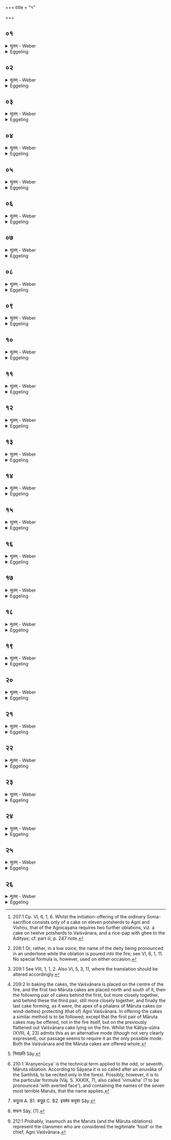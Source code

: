 +++
title = "१"

+++

##  ०१
<details><summary>मूलम् - Weber</summary>

अथा᳘तो वैश्वानरं᳘ जुहोति॥  
अ᳘त्रैष स᳘र्वो ऽग्निः स᳘ᳫं᳘स्कृतः स᳘ एषो᳘ ऽत्र वैश्वानरो᳘ देव᳘ता त᳘स्मा एत᳘द्धवि᳘र्जुहोति त᳘देनᳫं हवि᳘षा देव᳘तां करोति य᳘स्यै वै᳘ देव᳘तायै हवि᳘र्गृह्य᳘ते सा᳘ देव᳘ता न सा य᳘स्यै न᳘ गृह्यते द्वा᳘दशकपालो द्वा᳘दश मा᳘साः संवत्सरः᳘ संवत्सरो᳘ वैश्वानरः᳟॥
</details>

<details><summary>Eggeling</summary>

1. He then offers the Vaiśvānara (cake). That Agni has now been completely restored; he now is that deity, (Agni) Vaiśvānara (belonging to all men): to him he offers this oblation, and by the oblation he makes him a deity, for whatever deity an oblation is prepared that is a deity, but not one for whom no (oblation) is prepared. It is one of twelve potsherds: twelve months are a year, and Vaiśvānara is the year.
</details>

##  ०२
<details><summary>मूलम् - Weber</summary>

यद्वे᳘वैतं᳘ वैश्वानरं जुहोति᳟॥  
वैश्वानरं वा᳘ एत᳘मग्निं᳘ जनयिष्य᳘न्भवति त᳘मदः᳘ पुर᳘स्ताद्दीक्षणी᳘यायां रे᳘तो भूत᳘ᳫं᳘ सिञ्चति यादृग्वै यो᳘नौ रे᳘तः सिच्य᳘ते तादृ᳘ग्जायते तद्यत्त᳘त्र वैश्वानरं रे᳘तो भूत᳘ᳫं᳘ सिञ्च᳘ति त᳘स्मादय᳘मिह᳘ वैश्वानरो᳘ जायत उपांशु त᳘त्र भवति रे᳘तो वै त᳘त्र यज्ञ᳘ उपांशु वै रे᳘तः सिच्यते नि᳘रुक्त इह नि᳘रुक्तᳫं हि रे᳘तो जातम् भ᳘वति॥
</details>

<details><summary>Eggeling</summary>

2. And, again, as to why he offers the Vaiśvānara (cake),--it is as the Vaiśvānara that he is about to produce that Agni: on that former occasion, at the initiation-offering [^egg_347], he pours him out in the form of seed: and what the seed is like that is poured.

[^egg_347]: 207:1 Cp. VI, 6, 1, 6. Whilst the initiation-offering of the ordinary Soma-sacrifice consists only of a cake on eleven potsherds to Agni and Vishṇu, that of the Agnicayana requires two further oblations, viz. a cake on twelve potsherds to Vaiśvānara, and a rice-pap with ghee to the Ādityas; cf. part iii, p. 247 note.

into the womb, such like (is the child that) is born; and inasmuch as there he pours out Vaiśvānara in the form of seed, therefore he now is born as Vaiśvānara. Silently [^egg_348] it is (performed) there, for there seed (is implied) in the sacrifice, and silently seed is infused; but distinctly on the present occasion, for distinct (manifest) is the seed when born.

[^egg_348]: 208:1 Or, rather, in a low voice, the name of the deity being pronounced in an undertone while the oblation is poured into the fire; see VI, 6, 1, 11. No special formula is, however, used on either occasion.
</details>

##  ०३
<details><summary>मूलम् - Weber</summary>

स यः स᳘ वैश्वानरः᳟॥  
इमे स᳘ लोका᳘ इय᳘मेव᳘ पृथिवी वि᳘श्वमग्निर्न᳘रो ऽन्त᳘रिक्षमेव वि᳘श्वं वायुर्न᳘रो द्यौ᳘रेव वि᳘श्वमादित्यो न᳘रः॥
</details>

<details><summary>Eggeling</summary>

3. Now, that Vaiśvānara is all these worlds: this earth is the All (viśva), and Agni is its man (nara); the air is the All, and Vāyu (the wind) is its man (ruler); the sky is the All, and Āditya (the sun) is its man.
</details>

##  ०४
<details><summary>मूलम् - Weber</summary>

ते ये त᳘ इमे᳘ लोकाः᳟॥  
इदं तछि᳘र इद᳘मेव᳘ पृथिव्यो᳘षधयः श्म᳘श्रूणि त᳘देतद्वि᳘श्वं वा᳘गेॗवाग्निः सॗ न᳘रः सोप᳘रिष्टादस्य᳘ भवत्युप᳘रिष्टाद्ध्य᳘स्या᳘ अग्निः᳟॥
</details>

<details><summary>Eggeling</summary>

4. And these worlds are the same as this head,--this (lower part of the head) is the earth, the plants (being) the hair of its beard: this is the All, and Agni is Speech, he is the man. That (speech) is at the top thereof, for Agni is on the top of this (earth).
</details>

##  ०५
<details><summary>मूलम् - Weber</summary>

इद᳘मेॗवान्त᳘रिक्षम्॥  
तस्मा᳘देत᳘दलो᳘मकमलो᳘मकमिव ह्य᳘न्त᳘रिक्षं त᳘देतद्वि᳘श्वम् प्राण᳘ एव᳘ वायुः स न᳘रः स म᳘ध्येनास्य᳘ भवति म᳘ध्येन ह्य᳘न्त᳘रिक्षस्य वायुः᳟॥
</details>

<details><summary>Eggeling</summary>

5. This (central part of the face) is the air, whence it is hairless, for hairless, as it were, is the air; it is this All, and Vāyu (the wind) is the breath, he is the man; he is in the middle thereof, for the wind is in the middle of the air.
</details>

##  ०६
<details><summary>मूलम् - Weber</summary>

शि᳘र एव द्यौः᳟॥  
न᳘क्षत्राणि के᳘शास्त᳘देतद्वि᳘श्वं च᳘क्षुरेॗवादित्यः स न᳘रस्त᳘दव᳘स्ताछोर्ष्णो᳘ भवत्यव᳘स्ताद्धि᳘ दिव᳘ आदित्यस्त᳘दस्यैतछि᳘रो वैश्वानर᳘ आॗत्माय᳘मग्नि᳘श्चित᳘ आत्माय᳘मग्नि᳘श्चित᳘ आत्मा᳘नमेॗवास्यैत᳘त्संस्कृ᳘त्य शि᳘रः प्र᳘तिदधाति॥
</details>

<details><summary>Eggeling</summary>

6. The sky is the (upper part of the) head, and the stars are the hair; it is the All, and Āditya (the sun) is the eye, he is the man: it is in the lower part of the (upper) head, for the sun is below the sky. Vaiśvānara is the head thereof, and this built-up Agni (the altar) is the body: thus, having completed his body, he restores the head thereto.
</details>

##  ०७
<details><summary>मूलम् - Weber</summary>

अ᳘थ मारुता᳘न्जुहोति॥  
प्राणा वै᳘ मारुताः᳘ प्राणा᳘नेॗवास्मिन्नेत᳘द्दधाति वैश्वानर᳘ᳫं᳘ हुत्वा शि᳘रो वै वैश्वानरः᳘ शीर्षंस्त᳘त्प्राणा᳘न्दधाति॥
</details>

<details><summary>Eggeling</summary>

7. He then offers the (cakes) to the Maruts;--

the Maruts’ (cakes) are the vital airs: he thus puts the vital airs into him (Agni). [He does so] after offering the Vaiśvānara; for the Vaiśvānara is the head: he thus puts vital airs into the head.
</details>

##  ०८
<details><summary>मूलम् - Weber</summary>

ए᳘क एष᳘ भवति॥  
ए᳘कमिव हि शि᳘रः सप्ते᳘तरे सप्त᳘कपाला य᳘दु वा अ᳘पि बहु कृ᳘त्वः सप्त᳘-सप्त सॗप्तैव त᳘छीर्ष᳘ण्येव त᳘त्सप्त᳘ प्राणा᳘न्दधाति॥
</details>

<details><summary>Eggeling</summary>

8. That (Vaiśvānara oblation) is a single one, for single, as it were, is the head; the others (viz. the Mārutas) are seven in number, of seven potsherds each; and though 'seven-seven' means 'many times,' here it is only seven [^egg_349]: he thus places seven vital airs in the head.

[^egg_349]: 209:1 See VIII, 1, 1, 2. Also VI, 5, 3, 11, where the translation should be altered accordingly.
</details>

##  ०९
<details><summary>मूलम् - Weber</summary>

नि᳘रुक्त एष᳘ भवति॥  
नि᳘रुक्तमिव हि शिरो᳘ ऽनिरुक्ता इ᳘तरे ऽनिरुक्ता इव हि᳘ प्राणास्ति᳘ष्ठन्नेतं᳘ जुहोति ति᳘ष्ठतीव हि शि᳘र आ᳘सीन इ᳘तराना᳘सत इव हि᳘ प्राणाः᳟॥
</details>

<details><summary>Eggeling</summary>

9. That (Vaiśvānara oblation) is (performed in a) distinct (voice), for the head is distinct; but indistinct the other (oblations), for indistinct, as it were, are the vital airs. Standing he offers the former, for the head stands, so to speak; sitting the others, for the vital airs are, so to speak, seated.
</details>

##  १०
<details><summary>मूलम् - Weber</summary>

तद्यौ᳘ प्रथमौ᳘ मारुतौ᳘ जुहो᳘ति॥  
इमौ तौ᳘ प्राणौ तौ म᳘ध्ये वैश्वानर᳘स्य जुहोति म᳘ध्येॗ हीमौ᳘ शीर्ष्णः᳘ प्राणौ᳟॥
</details>

<details><summary>Eggeling</summary>

10. Now, the first two Māruta (oblations) he offers are these two vital airs (in the ears): he offers them in the middle [^egg_350] of the Vaiśvānara (oblations), for these two vital airs are in the middle of the head.

[^egg_350]: 209:2 In baking the cakes, the Vaiśvānara is placed on the centre of the fire, and the first two Māruta cakes are placed north and south of it, then the following pair of cakes behind the first, but more closely together, and behind these the third pair, still more closely together, and finally the last cake forming, as it were, the apex of a phalanx of Māruta cakes (or wind-deities) protecting (that of) Agni Vaiśvānara. In offering the cakes a similar method is to be followed; except that the first pair of Māruta cakes may be offered, not in the fire itself, but on the previously flattened out Vaiśvānara cake lying on the fire. Whilst the Kātīya-sūtra (XVIII, 4, 23) admits this as an alternative mode (though not very clearly expressed), our passage seems to require it as the only possible mode. Both the Vaiśvānara and the Māruta cakes are offered whole.
</details>

##  ११
<details><summary>मूलम् - Weber</summary>

अ᳘थ यौ᳘ द्विती᳘यौ॥  
इमौ तौ तौ स᳘मन्तिकतरं जुहोति स᳘मन्तिकतरमिवॗ हीमौ᳘ प्राणौ᳟॥
</details>

<details><summary>Eggeling</summary>

11. And the second pair are these two (vital airs

in the eyes); he offers them closer together, for closer together, as it were, are these two vital airs.
</details>

##  १२
<details><summary>मूलम् - Weber</summary>

अ᳘थ यौ᳘ तृती᳘यौ॥  
इमौ तौ तौ स᳘मन्तिकतरं जुहोति स᳘मन्तिकतरमिवॗ हीमौ᳘ प्राणौ वा᳘गेॗवारण्ये ऽनूॗच्यः सो ऽरण्ये ऽनू᳘च्यो भवति बहु हि᳘ वाचा᳘ घोरं᳘ निग᳘छति [^wbr_1] ॥  

[^wbr_1]: नियछति Sây.
</details>

<details><summary>Eggeling</summary>

12. And the third pair are these two (vital airs in the nostrils). He offers them closer together, for closer together, as it were, are these two vital airs. The one to be recited in the forest [^egg_351] is speech: it is to be recited in the forest, for by speech one gets into much terrible (trouble).

[^egg_351]: 210:1 'Araṇyenūcya' is the technical term applied to the odd, or seventh, Māruta oblation. According to Sāyaṇa it is so called after an anuvāka of the Saṁhitā, to be recited only in the forest. Possibly, however, it is to the particular formula (Vāj. S. XXXIX, 7), also called 'vimukha' (? to be pronounced 'with averted face'), and containing the names of the seven most terrible Maruts, that the name applies.
</details>

##  १३
<details><summary>मूलम् - Weber</summary>

य᳘द्वेव᳘ वैश्वानरमारुता᳘न्जुहो᳘ति॥  
क्षत्रं वै᳘ वैश्वानरो वि᳘ण्मारुताः᳘ क्षत्रं᳘ च तद्वि᳘शं च करोति वैश्वानरम् पू᳘र्वं जुहोति क्षत्रं त᳘त्कृत्वा वि᳘शं करोति॥
</details>

<details><summary>Eggeling</summary>

13. And, again, as to why he offers the Vaiśvānara and Mārutas,--the Vaiśvānara is the ruling power (chieftaincy), and the Mārutas are the clan: he thus sets up both the chief and the clan. The Vaiśvānara he offers first: thus, having set up the chief, he sets up the clan.
</details>

##  १४
<details><summary>मूलम् - Weber</summary>

ए᳘क एष᳘ भवति॥  
एकस्थं त᳘त्क्षत्र᳘मेकस्थां श्रि᳘यं करोति बह᳘व इ᳘तरे विशि त᳘द्भूमा᳘नं दधाति॥
</details>

<details><summary>Eggeling</summary>

14. The former is a single (oblation): he thus makes the ruling power (chieftaincy) to attach to a single (person), and (social) distinction to attach to a single (person). The others are numerous: he thus bestows multiplicity on the clan.
</details>

##  १५
<details><summary>मूलम् - Weber</summary>

नि᳘रुक्त एष᳘ भवति॥  
नि᳘रुक्तमिव हि᳘ क्षत्रम᳘निरुक्ता इ᳘तरे᳘ ऽनिरुक्तेव हि विट् ति᳘ष्ठन्नेतं᳘ जुहोति ति᳘ष्ठतीव हि᳘ क्षत्रमा᳘सीन इ᳘तराना᳘स्त इव हि वि᳘ट्॥
</details>

<details><summary>Eggeling</summary>

15. The former is (offered in a) distinct (voice), for the ruling power is something distinct, so to speak; and the others are indistinct, for indistinct, so to speak, is the clan. Standing he offers the former, for the ruling power (the chief) stands, so to speak; and sitting (he offers) the others, for the clan sits, so to speak.
</details>

##  १६
<details><summary>मूलम् - Weber</summary>

तं वा᳘ एत᳘म्॥  
पुरो ऽनुवाक्य᳘वन्तं याज्य᳘वन्तं व᳘षट्कृते स्रुचा᳘ जुहोति हस्तेॗनैवे᳘तराना᳘सीनः स्वाहाकारे᳘ण क्षत्रा᳘यैव तद्वि᳘शं कृतानुकराम᳘नुवर्त्मानं करोति॥
</details>

<details><summary>Eggeling</summary>

16. The former he offers with the offering-ladle,

when the Vashaṭ is uttered, with both an invitatory formula (anuvākyā) and an offering-formula (yājyā); with the hand the others sitting, with the Svāhā-call: he thus makes the clan subservient and obedient to the chieftain.
</details>

##  १७
<details><summary>मूलम् - Weber</summary>

त᳘दाहुः॥  
कथ᳘मस्यैते᳘ पुरो ऽनुवाक्य᳘वन्तो याज्य᳘वन्तो व᳘षट्कृते स्रुचा᳘ हुता᳘ भवन्ती᳘त्येते᳘षां वै᳘ सप्त᳘पदानाम् मारुता᳘नां या᳘नि त्री᳘णि प्रथमा᳘नि पदा᳘नि सा त्रि᳘पदा गायत्री᳘ पुरो ऽनुवाक्या᳘थ या᳘नि चत्वा᳘र्युत्तमा᳘नि सा च᳘तुष्पदा त्रिष्टु᳘ब्याॗज्येद᳘मेव᳘ कपु᳘छलमयं᳘ [^wbr_2] दण्डः᳘ स्वाहाकारो᳘ वषट्कार᳘ एव᳘मु हास्यैते᳘ पुरो ऽनुवाक्य᳘वन्तो याज्य᳘वन्तो व᳘षट्कृते स्रुचा᳘ हुता᳘ भवन्ति॥  

[^wbr_2]: कपु᳘त्स A. B1. कपु᳘छ C. B2. इयमेव कपुशा Sây.
</details>

<details><summary>Eggeling</summary>

17. As to this they say, 'How do these (Māruta oblations) also come to be offered for him by the offering-ladle, at the Vashaṭ-call, and with invitatory and offering formulas?' Well, the first three feet of those seven-footed Māruta (verses), being a three-footed Gāyatrī, are the invitatory formula, and the last four, being a four-footed Trishṭubh, are the offering-formula. The one is the bowl, and the other the handle (of the offering-ladle), and the Svāhā-call is the Vashaṭ-call: in this way, then, these (Māruta oblations) also become offered for him by the offering-ladle, at the Vashaṭ-call, and with invitatory and offering-formulas.
</details>

##  १८
<details><summary>मूलम् - Weber</summary>

तद्य᳘म् प्रथमं᳘ दक्षिणतो᳘ मारुतं᳘ जुहो᳘ति॥  
याः᳘ सप्त प्रा᳘च्यः स्र᳘वन्ति ताः स स᳘ सप्त᳘कपालो भवति सप्त हि ता याः प्रा᳘च्यः स्र᳘वन्ति॥
</details>

<details><summary>Eggeling</summary>

18. And the first Māruta (cake) which he offers on the right (south) side, is the seven (rivers) which flow eastwards. It is one of seven potsherds, for there are seven of. those (rivers) which flow eastwards.
</details>

##  १९
<details><summary>मूलम् - Weber</summary>

अ᳘थ य᳘म् प्रथम᳘मुत्तरतो᳘ जुहो᳘ति॥  
ऋत᳘वः स स᳘ सप्त᳘कपालो भवति सप्तॗ ह्यृत᳘वः॥
</details>

<details><summary>Eggeling</summary>

19. And the first (cake) which he offers on the left (north) side, is the seasons; it is one of seven potsherds, for there are seven seasons.
</details>

##  २०
<details><summary>मूलम् - Weber</summary>

अ᳘थ यं᳘ द्विती᳘यं दक्षिणतो᳘ जुहो᳘ति॥  
पश᳘वः स स᳘ सप्त᳘कपालो भवति सप्त हि᳘ ग्राम्याः᳘ पश᳘वस्तम᳘नन्तर्हितम् पू᳘र्वस्माज्जुहोत्यप्सु त᳘त्पशून्प्र᳘तिष्ठापयति॥
</details>

<details><summary>Eggeling</summary>

20. And the second (cake) which he offers on the right side, is animals; it is one of seven potsherds, for there are seven domestic animals. He offers it close to the preceding one (representing the rivers): he thus settles animals near water.
</details>

##  २१
<details><summary>मूलम् - Weber</summary>

अ᳘थ यं᳘ द्विती᳘यमुत्तररो᳘ जुहो᳘ति॥  
सप्त ऋष᳘यः स स᳘ सप्त᳘कपालो भवति सप्त हि᳘ सप्त ऽर्ष᳘यस्तम᳘नन्तर्हितम् पू᳘र्वस्माज्जुहोत्यृतु᳘षु तदृ᳘षीन्प्र᳘तिष्ठापयति॥
</details>

<details><summary>Eggeling</summary>

21. And the second (cake) which he offers on the left side, is the seven R̥shis; it is one of seven potsherds, for the seven R̥shis are seven in number.

 He offers it close to the preceding one: he thus establishes the seven R̥shis in the seasons.
</details>

##  २२
<details><summary>मूलम् - Weber</summary>

अ᳘थ यं᳘ तृती᳘य दक्षिणतो᳘ जुहो᳘ति॥  
प्राणाः स स᳘ सप्त᳘कपालो भवति सप्त हि᳘ शीर्ष᳘न्प्राणास्तम᳘नन्तर्हितम् पू᳘र्वस्माज्जुहोत्य᳘नन्तर्हितांस्त᳘छीर्ष्णः᳘ प्राणा᳘न्दधाति॥
</details>

<details><summary>Eggeling</summary>

22. And the third (cake) which he offers on the right side, is the vital airs; it is one of seven potsherds, for there are seven vital airs in the head. He offers it close to the preceding one: he thus puts the vital airs so as to be close to (not separated from) the head.
</details>

##  २३
<details><summary>मूलम् - Weber</summary>

अ᳘थ यं᳘ तृती᳘यमुत्तरतो᳘ जुहो᳘ति॥  
छ᳘न्दांसि स स᳘ सप्त᳘कपालो भवति सप्त हि᳘ चतुरुत्तरा᳘णि छ᳘न्दांसि तम᳘नन्तर्हितम् पू᳘र्वस्माज्जुहोत्य᳘नन्तर्हितानि तदृ᳘षिभ्यश्छ᳘न्दांसि दधाति॥
</details>

<details><summary>Eggeling</summary>

23. And the third (cake) which he offers on the left side, is the metres; it is one of seven potsherds, for there are seven metres increasing by four (syllables respectively). He offers it close to the preceding one: he thus places the metres close to the R̥shis.
</details>

##  २४
<details><summary>मूलम् - Weber</summary>

अ᳘थ याः᳘ सप्त᳘ प्रती᳘च्यः स्र᳘वन्ति᳟᳟॥  
सो ऽरण्ये ऽनू᳘च्यः स᳘ सप्त᳘कपालो भवति सप्त हि ता याः᳘ प्रती᳘च्यः स्र᳘वन्तिॗ सो ऽस्यैषो᳘ ऽवाङ् प्राण᳘ एत᳘स्य प्रजा᳘पतेःॗ सो ऽरण्ये ऽनू᳘च्यो भवन्ति तिर᳘ इव तद्यद᳘रण्यं तिर᳘ इवं तद्यद᳘वाङ् प्राणस्त᳘स्माद्य᳘ एता᳘सां नदी᳘नाम् पि᳘बन्ति रिप्र᳘तराः शपन᳘तरा [^wbr_3] आहनस्यवादि᳘तरा भवन्ति तद्य᳘द्यदेतदा᳘हेद᳘म् मारुता इ᳘ति त᳘दस्मा अ᳘न्नं कृत्वा᳘पिदधाति ते᳘नैनम् प्रीणाति॥  

[^wbr_3]: शफन Sây. (?).
</details>

<details><summary>Eggeling</summary>

24. And the Araṇyenūcya is the seven (rivers) which flow westwards; it is one of seven potsherds, for there are seven of those (rivers) which flow westwards. It is that downward vital air of his. That Araṇyenūcya belongs to this Prajāpati; for the forest (araṇya) is, as it were, concealed, and concealed, as it were, is that downward vital air; whence those who drink of these (downward flowing) rivers become most vile, most blasphemous, most lascivious in their speech. Whenever he here speaks of them as belonging to the Maruts, he makes them food for him (Agni) [^egg_352] and offers it to him, and gratifies him thereby.

[^egg_352]: 212:1 Probably, inasmuch as the Maruts (and the Māruta oblations) represent the clansmen who are considered the legitimate 'food' or the chief, Agni Vaiśvānara.
</details>

##  २५
<details><summary>मूलम् - Weber</summary>

स यः स᳘ वैश्वानॗरो॥  
ऽसौ स᳘ आदित्यो᳘ ऽथ ये ते᳘ मारुता᳘ रश्म᳘यस्ते ते᳘ सप्त᳘ सप्त᳘कपाला भवन्ति स᳘प्त-सप्त हि᳘ मारुता᳘ गणाः᳟॥
</details>

<details><summary>Eggeling</summary>

25. That Vaiśvānara (cake), doubtless, is yonder sun, and the Māruta (cakes) are those rays. They are of seven potsherds each, for the troops of the Maruts consist of seven each.
</details>

##  २६
<details><summary>मूलम् - Weber</summary>

स᳘ जुहोति॥  
शुक्र᳘ज्योतिश्च चित्र᳘ज्योतिश्च सत्य᳘ज्योतिश्च ज्यो᳘तिष्मांश्चे᳘ति ना᳘मान्येषामेता᳘नि म᳘ण्डलमेॗवैत᳘त्संस्कृत्या᳘थास्मिन्नेता᳘न्रश्मी᳘न्नामग्रा᳘हम् प्र᳘तिदधाति॥
</details>
<details><summary>Eggeling</summary>

26. He offers (the first Māruta cake), with (Vāj. S. XVII, 80), 'The clear-lighted, and the bright- lighted, and the true-lighted, and the light, and the clear, and the law-observing, and the sinless one!'--these are their names: having completed that disk (of the sun, in the shape of the Vaiśvānara), he bestows those rays on it by calling them by their names.
</details>

